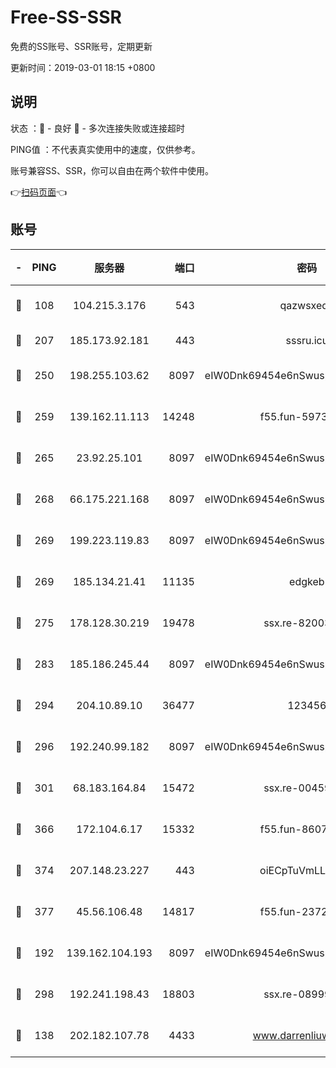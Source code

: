 # Free-SS-SSR

免费的SS账号、SSR账号，定期更新

更新时间：2019-03-01 18:15 +0800

## 说明

状态     ：🙂 - 良好 🙁 - 多次连接失败或连接超时

PING值   ：不代表真实使用中的速度，仅供参考。

账号兼容SS、SSR，你可以自由在两个软件中使用。

👉[扫码页面](https://liesauer.github.io/free-ss-ssr.github.io/)👈

## 账号

|-|PING|服务器|端口|密码|加密方式|区域|
|:----:|:----:|:-----:|-----:|:----:|:----:|:----:|
|🙂|108|104.215.3.176|543|qazwsxedc|aes-256-gcm|JP|
|🙂|207|185.173.92.181|443|sssru.icu|rc4-md5|RU|
|🙂|250|198.255.103.62|8097|eIW0Dnk69454e6nSwuspv9DmS201tQ0D|aes-256-cfb|US|
|🙂|259|139.162.11.113|14248|f55.fun-59730477|aes-256-cfb|SG|
|🙂|265|23.92.25.101|8097|eIW0Dnk69454e6nSwuspv9DmS201tQ0D|aes-256-cfb|US|
|🙂|268|66.175.221.168|8097|eIW0Dnk69454e6nSwuspv9DmS201tQ0D|aes-256-cfb|US|
|🙂|269|199.223.119.83|8097|eIW0Dnk69454e6nSwuspv9DmS201tQ0D|aes-256-cfb|US|
|🙂|269|185.134.21.41|11135|edgkeb|aes-256-cfb|GB|
|🙂|275|178.128.30.219|19478|ssx.re-82003000|aes-256-cfb|SG|
|🙂|283|185.186.245.44|8097|eIW0Dnk69454e6nSwuspv9DmS201tQ0D|aes-256-cfb|NL|
|🙂|294|204.10.89.10|36477|123456|aes-256-cfb|US|
|🙂|296|192.240.99.182|8097|eIW0Dnk69454e6nSwuspv9DmS201tQ0D|aes-256-cfb|US|
|🙂|301|68.183.164.84|15472|ssx.re-00459440|aes-256-cfb|US|
|🙂|366|172.104.6.17|15332|f55.fun-86079232|aes-256-cfb|US|
|🙂|374|207.148.23.227|443|oiECpTuVmLLxk4Ts|aes-256-cfb|US|
|🙂|377|45.56.106.48|14817|f55.fun-23726526|aes-256-cfb|US|
|🙂|192|139.162.104.193|8097|eIW0Dnk69454e6nSwuspv9DmS201tQ0D|aes-256-cfb|JP|
|🙂|298|192.241.198.43|18803|ssx.re-08999110|aes-256-cfb|US|
|🙁|138|202.182.107.78|4433|www.darrenliuwei.com|aes-256-cfb|JP|

